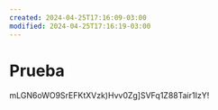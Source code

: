 ```yaml
---
created: 2024-04-25T17:16:09-03:00
modified: 2024-04-25T17:16:19-03:00
---
```


# Prueba

mLGN6oWO9SrEFKtXVzk)Hvv0Zg]SVFq1Z88Tair1IzY!
